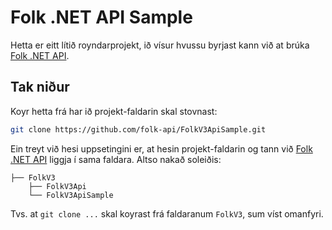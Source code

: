 # Folk .NET API Sample
Hetta er eitt lítið royndarprojekt, ið vísur hvussu byrjast kann við at brúka
[Folk .NET API](https://github.com/folk-api/FolkV3Api).

## Tak niður
Koyr hetta frá har ið projekt-faldarin skal stovnast:
```bash
git clone https://github.com/folk-api/FolkV3ApiSample.git
```

Ein treyt við hesi uppsetingini er, at hesin projekt-faldarin og tann við
[Folk .NET API](https://github.com/folk-api/FolkV3Api) liggja í sama faldara.
Altso nakað soleiðis:
```
├── FolkV3
    ├── FolkV3Api
    └── FolkV3ApiSample
```
Tvs. at `git clone ...` skal koyrast frá faldaranum `FolkV3`, sum víst
omanfyri.
